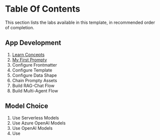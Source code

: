 # Table Of Contents

This section lists the labs available in this template, in recommended order of completion.

## App Development

1. [Learn Concepts](01-concepts.md)
1. [My First Prompty](02-quickstart.md)
1. Configure Frontmatter
1. Configure Template
1. Configure Data Shape
1. Chain Prompty Assets
1. Build RAG-Chat Flow
1. Build Multi-Agent Flow

## Model Choice
1. Use Serverless Models
1. Use Azure OpenAI Models
1. Use OpenAI Models
1. Use 